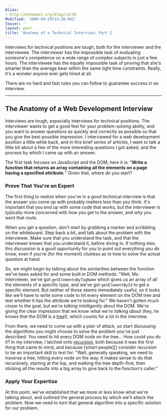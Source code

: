 ```yaml
---
Alias:
- http://mikewest.org/blog/id/36
Modified: '2006-09-29T13:20:04Z'
Teaser: ''
layout: post
title: 'Anatomy of a Technical Interview: Part I'
---
```

Interviews for technical positions are tough, both for the interviewer and the interviewee.  The interviewer has the impossible task of evaluating someone's competence on a wide range of complex subjects in just a few hours.  The interviewee has the equally impossible task of proving that she's smarter than the average bear within the same tight time constraints.  Really, it's a wonder anyone ever gets hired at all.

There are no hard and fast rules you can follow to guarantee success in an interview.  

------------------------------------------------------------------------------

The Anatomy of a Web Development Interview
------------------------------------------

Interviews are tough, especially interviews for technical positions.  The interviewer wants to get a good feel for your problem-solving ability, and you want to answer questions as quickly and correctly as possible so that you give the best possible impression.  I interviewed for a web development position a little while back, and in this brief series of articles, I want to talk a little bit about a few of the more interesting questions I got asked, and the process by which I came up with an answer.

The first task focuses on JavaScript and the DOM, here it is: "__Write a function that returns an array containing all the elements on a page having a specified attribute.__"  Given that, where do you start?

### Prove That You're an Expert ###

The first thing to realize when you've in a good technical interview is that the answer you come up with probably matters less than you think.  It's important that you end up with some code that works, but the interviewer is typically more concerned with _how_ you get to the answer, and _why_ you went that route.  

When you get a question, don't start by grabbing a marker and scribbling on the whiteboard.  Step back a bit, and talk about the problem with the interviewer.  Make sure that you understand the task, and that the interviewer _knows_ that you understand it, before diving in.  If nothing else, this discussion is a good opportunity for you to point out everything you _do_ know, even if you're (for the moment) clueless as to how to solve the actual question at hand.

So, we might begin by talking about the similarities between the function we've been asked for and some built in DOM methods:  "Well, Ms. Interviewer, we've got `getElementsByTagName` which gives us an array of all the elements of a specific type, and we've got `getElementById` to get a specific element.  But neither of those seems immediately useful, so it looks like we'll have to write some code to hit every element on the DOM tree and test whether it has the attribute we're looking for."  We haven't gotten much closer to the goal, but we're _talking intelligently_ about the DOM.  We're giving the clear impression that we _know what we're talking about_ (hey, he knows that the DOM is a [tree][]!), which counts for a lot in the interview.

[tree]: http://en.wikipedia.org/wiki/Tree_%28data_structure%29 "Wikipedia: 'Tree (Data Structure)'"

From there, we need to come up with a plan of attack, so start discussing the algorithms you might choose to solve the problem you've just described.  You need to hit every DOM node on the tree... How could you do it?  In my interview, I latched onto [recursion][], both because it was the first thing that came to mind, and because [smart people][] consider recursion to be an important skill to test for:  "Well, generally speaking, we need to traverse a tree, hitting every node on the way.  It makes sense to do that recursively, starting at the top, and walking the tree depth-first, then sticking all the results into a big array to give back to the function's caller."

[recursion]: http://en.wikipedia.org/wiki/Recursion "Wikipedia: 'Recursion'"
[Steve Yegge]: http://steve-yegge.blogspot.com/ "Steve Yegge: 'Stevey's Blog Rants'"

### Apply Your Expertise ###

At this point, we've established that we more or less know what we're talking about, and outlined the general process by which we'll attack the problem.  Now we need to turn that general algorithm into a specific solution for our problem.